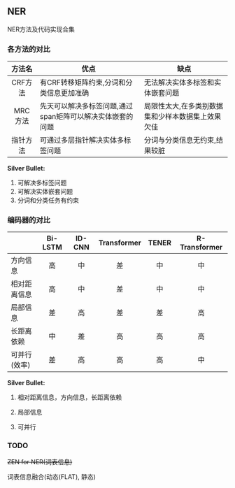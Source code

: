 ## NER

NER方法及代码实现合集


### 各方法的对比

|  方法名  | 优点                                                      | 缺点                                              |
| :------: | --------------------------------------------------------- | ------------------------------------------------- |
| CRF方法  | 有CRF转移矩阵约束,分词和分类信息更加准确                  | 无法解决实体多标签和实体嵌套问题                  |
| MRC方法  | 先天可以解决多标签问题,通过span矩阵可以解决实体嵌套的问题 | 局限性太大,在多类别数据集和少样本数据集上效果欠佳 |
| 指针方法 | 可通过多层指针解决实体多标签问题                          | 分词与分类信息无约束,结果较脏                     |

**Silver Bullet:** 

1. 可解决多标签问题
2. 可解决实体嵌套问题
3. 分词和分类任务有约束

### 编码器的对比

|              | Bi-LSTM | ID-CNN | Transformer | TENER | R-Transformer |
| ------------ | :-----: | :----: | :---------: | :---: | :-----------: |
| 方向信息     |   高    |   中   |     差      |  中   |      中       |
| 相对距离信息 |   高    |   中   |     差      |  中   |      中       |
| 局部信息     |   差    |   高   |     差      |  差   |      高       |
| 长距离依赖   |   中    |   差   |     高      |  高   |      高       |
| 可并行(效率) |   差    |   高   |     高      |  高   |      中       |

**Silver Bullet:** 

1. 相对距离信息，方向信息，长距离依赖

2. 局部信息

3. 可并行

### TODO

~~ZEN for NER(词表信息)~~

词表信息融合(动态(FLAT), 静态)

